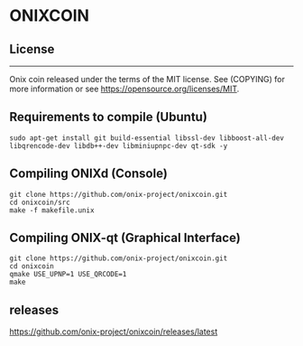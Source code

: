 # ONIXCOIN


## License
-------

Onix coin released under the terms of the MIT license. See (COPYING) for more
information or see https://opensource.org/licenses/MIT.

## Requirements to compile (Ubuntu)
```
sudo apt-get install git build-essential libssl-dev libboost-all-dev libqrencode-dev libdb++-dev libminiupnpc-dev qt-sdk -y
```

## Compiling ONIXd (Console)
```
git clone https://github.com/onix-project/onixcoin.git
cd onixcoin/src
make -f makefile.unix
```

## Compiling ONIX-qt (Graphical Interface)
```
git clone https://github.com/onix-project/onixcoin.git
cd onixcoin
qmake USE_UPNP=1 USE_QRCODE=1
make
```
## releases
https://github.com/onix-project/onixcoin/releases/latest

